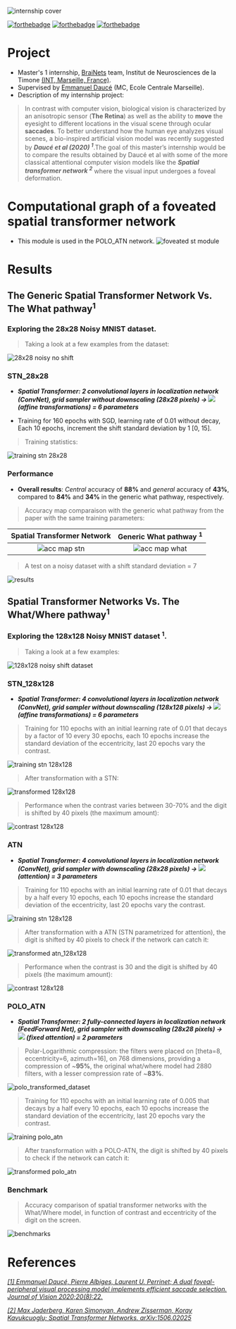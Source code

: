 ![internship cover](cover.png)

[![forthebadge](https://forthebadge.com/images/badges/made-with-python.svg)](https://forthebadge.com)
[![forthebadge](https://forthebadge.com/images/badges/open-source.svg)](https://forthebadge.com)
[![forthebadge](https://forthebadge.com/images/badges/for-robots.svg)](https://forthebadge.com)

# Project
- Master's 1 internship, [BraiNets](https://brainets.github.io/) team, Institut de Neurosciences de la Timone [(INT, Marseille, France)](http://www.int.univ-amu.fr/).
- Supervised by [Emmanuel Daucé](http://emmanuel.dauce.free.fr/) (MC, Ecole Centrale Marseille).
- Description of my internship project:

> In contrast with computer vision, biological vision is characterized by an anisotropic sensor (**The Retina**) as well as the ability to **move** the eyesight to   different locations in the visual scene through ocular **saccades**. To better understand how the human eye analyzes visual scenes, a bio-inspired artificial  vision  model was recently suggested by ***Daucé et al (2020) <sup>1</sup>***.The goal of this master’s internship would be to compare the results obtained by Daucé et   al with some of the more classical attentional computer vision models like the ***Spatial transformer network <sup>2</sup>*** where the visual input undergoes a foveal deformation.

# Computational graph of a foveated spatial transformer network
- This module is used in the POLO_ATN network.
![foveated st module](foveated_st.png)

# Results

## The Generic Spatial Transformer Network Vs. The What pathway<sup>1</sup>

### Exploring the 28x28 Noisy MNIST dataset. 

> Taking a look at a few examples from the dataset:

![28x28 noisy no shift](figures/noisy_no_shift_28x28_data.png)

### STN_28x28
- ***Spatial Transformer: 2 convolutional layers in localization network (ConvNet), grid sampler without downscaling (28x28 pixels) &#8594; <img src="https://latex.codecogs.com/gif.latex?\bold{\theta}"/> (affine transformations) = 6 parameters***


- Training for 160  epochs with SGD, learning rate of 0.01 without decay, Each 10 epochs, increment the shift standard deviation by 1 [0, 15].

> Training statistics:

![training stn 28x28](figures/loss_acc_training_stn_28x28.png)

### Performance

- **Overall results**: *Central* accuracy of **88%** and *general* accuracy of **43%**, compared to **84%** and **34%** in the generic what pathway, respectively.

> Accuracy map comparaison with the generic what pathway from the paper with the same training parameters:

Spatial Transformer Network             |  Generic What pathway <sup>1</sup>
:-------------------------:|:-------------------------:
![acc map stn](figures/stn_28x28_accuracy_map.png)  |  ![acc map what](figures/what_map.png)


> A test on a noisy dataset with a shift standard deviation = 7

![results](figures/transforms_28x28.png)

## Spatial Transformer Networks Vs. The What/Where pathway<sup>1</sup>

### Exploring the 128x128 Noisy MNIST dataset <sup>1</sup>.

> Taking a look at a few examples:

![128x128 noisy shift dataset](figures/data_128x128_noisy_no_shift_.png)

### STN_128x128 
- ***Spatial Transformer: 4 convolutional layers in localization network (ConvNet), grid sampler without downscaling (128x128 pixels) &#8594; <img src="https://latex.codecogs.com/gif.latex?\bold{\theta}"/>  (affine transformations) = 6 parameters***
> Training for 110 epochs with an initial learning rate of 0.01 that decays by a factor of 10 every 30 epochs, each 10 epochs increase the standard deviation of the eccentricity, last 20 epochs vary the contrast.

![training stn 128x128](figures/acc_training_stn_128x128.png)

> After transformation with a STN:

![transformed 128x128](figures/preliminary_128x128.png)

> Performance when the contrast varies between 30-70% and the digit is shifted by 40 pixels (the maximum amount):

![contrast 128x128](figures/contrast_128x128.png)



### ATN

- ***Spatial Transformer: 4 convolutional layers in localization network (ConvNet), grid sampler with downscaling (28x28 pixels) &#8594; <img src="https://latex.codecogs.com/gif.latex?\bold{\theta}"/>  (attention) = 3 parameters***

> Training for 110 epochs with an initial learning rate of 0.01 that decays by a half every 10 epochs, each 10 epochs increase the standard deviation of the eccentricity, last 20 epochs vary the contrast.

![training stn 128x128](figures/acc_training_atn.png)

> After transformation with a ATN (STN parametrized for attention), the digit is shifted by 40 pixels to check if the network can catch it:

![transformed atn_128x128](figures/atn_attention.png)

> Performance when the contrast is 30 and the digit is shifted by 40 pixels (the maximum amount):

![contrast 128x128](figures/atn_attention_0.3.png)

### POLO_ATN

- ***Spatial Transformer: 2 fully-connected layers in localization network (FeedForward Net), grid sampler with downscaling (28x28 pixels) &#8594; <img src="https://latex.codecogs.com/gif.latex?\bold{\theta}"/>  (fixed attention) = 2 parameters***

> Polar-Logarithmic compression: the filters were placed on [theta=8, eccentricity=6, azimuth=16], on 768 dimensions, providing a compression of 
~**95%**, the original what/where model had 2880 filters, with a lesser compression rate of ~**83%**.

![polo_transformed_dataset](figures/polo_dataset.png)

> Training for 110 epochs with an initial learning rate of 0.005 that decays by a half every 10 epochs, each 10 epochs increase the standard deviation of the eccentricity, last 20 epochs vary the contrast.

![training polo_atn](figures/acc_training_polo_atn.png)

> After transformation with a POLO-ATN, the digit is shifted by 40 pixels to check if the network can catch it:

![transformed polo_atn](figures/polo_atn_attention.png)

### Benchmark

> Accuracy comparison of spatial transformer networks with the What/Where model, in function of contrast and eccentricity of the digit on the screen.

![benchmarks](figures/benchmark.png)

# References

[*[1] Emmanuel Daucé, Pierre Albiges, Laurent U. Perrinet; A dual foveal-peripheral visual processing model implements efficient saccade selection. Journal of Vision 2020;20(8):22.*](https://jov.arvojournals.org/article.aspx?articleid=2770680)

[*[2] Max Jaderberg, Karen Simonyan, Andrew Zisserman, Koray Kavukcuoglu; Spatial Transformer Networks. arXiv:1506.02025*](https://arxiv.org/abs/1506.02025)
